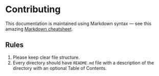 # Contributing

This documentation is maintained using Markdown syntax — see this amazing [Markdown cheatsheet](https://github.com/adam-p/markdown-here/wiki/Markdown-Cheatsheet).

## Rules

1.  Please keep clear file structure.
1.  Every directory should have `README.md` file with a description of the directory with an optional Table of Contents.
